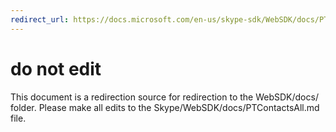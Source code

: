```yaml
---
redirect_url: https://docs.microsoft.com/en-us/skype-sdk/WebSDK/docs/PTContactsAll
---
```

# do not edit
This document is a redirection source for redirection to the WebSDK/docs/ folder. Please make all edits to the Skype/WebSDK/docs/PTContactsAll.md file.

